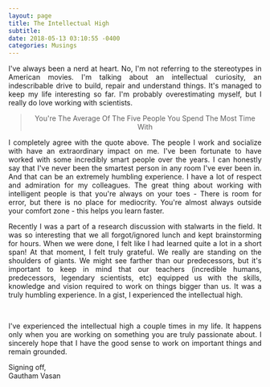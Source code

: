 ```yaml
---
layout: page
title: The Intellectual High
subtitle: 
date: 2018-05-13 03:10:55 -0400
categories: Musings
---
```


<p align="justify"> I've always been a nerd at heart. No, I'm not referring to the stereotypes in American movies. I'm talking about an intellectual curiosity, an indescribable drive to build, repair and understand things. It's managed to keep my life interesting so far. I'm probably overestimating myself, but I really do love working with scientists.  </p>
                                    
<center><blockquote>You're The Average Of The Five People You Spend The Most Time With </blockquote></center>

<p align="justify"> I completely agree with the quote above. The people I work and socialize with have an extraordinary impact on me. I've been fortunate to have worked with some incredibly smart people over the years. I can honestly say that I've never been the smartest person in any room I've ever been in. And that can be an extremely humbling experience. I have a lot of respect and admiration for my colleagues. The great thing about working with intelligent people is that you're always on your toes - There is room for error, but there is no place for mediocrity. You're almost always outside your comfort zone - this helps you learn faster. </p>

<p align="justify">Recently I was a part of a research discussion with stalwarts in the field. It was so interesting that we all forgot/ignored lunch and kept brainstorming for hours. When we were done, I felt like I had learned quite a lot in a short span! At that moment, I felt truly grateful. We really are standing on the shoulders of giants. We might see farther than our predecessors, but it's important to keep in mind that our teachers (incredible humans, predecessors, legendary scientists, etc) equipped us with the skills, knowledge and vision required to work on things bigger than us. It was a truly humbling experience. In a gist, I experienced the intellectual high. </p>

<div class="row uniform">
<div class="4u 12u$(medium)">
<span class="image main"><img src="#" alt="" /></span>
</div>
	<div class="4u 12u$(medium)">
        <span class="image main"><img src="{{site.baseurl}}/assets/images/Kindred_Sutton_May15.jpg" alt="" /></span>
</div>
<div class="4u 12u$(medium)">
<span class="image main"><img src="#" alt="" /></span>
</div>
</div>

<br>
<p align="justify">I've experienced the intellectual high a couple times in my life. It happens only when you are working on something you are truly passionate about. I sincerely hope that I have the good sense to work on important things and remain grounded. </p>

<p> Signing off, <br>
    Gautham Vasan  </p>